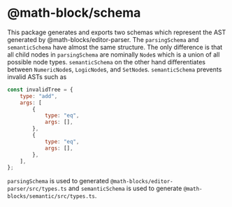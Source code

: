 # @math-block/schema

This package generates and exports two schemas which represent the AST
generated by @math-blocks/editor-parser.  The `parsingSchema` and `semanticSchema`
have almost the same structure.  The only difference is that all child nodes in
`parsingSchema` are nominally `Node`s which is a union of all possible node types.
`semanticSchema` on the other hand differentiates between `NumericNode`s,
`LogicNode`s, and `SetNode`s.  `semanticSchema` prevents invalid ASTs such as

```javascript
const invalidTree = {
    type: "add",
    args: [
        {
            type: "eq",
            args: [],
        },
        {
            type: "eq",
            args: [],
        },
    ],
};
```

`parsingSchema` is used to generated `@math-blocks/editor-parser/src/types.ts`
and `semanticSchema` is used to generate `@math-blocks/semantic/src/types.ts`.
